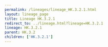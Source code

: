 ```yaml
---
permalink: /lineages/lineage_HK.3.2.1.html
layout: lineage_page
title: Lineage HK.3.2.1
redirect_to: ../lineage.html?lineage=HK.3.2.1
lineage: HK.3.2.1
parent: HK.3.2
children: ['HK.3.2.1']
---
```

